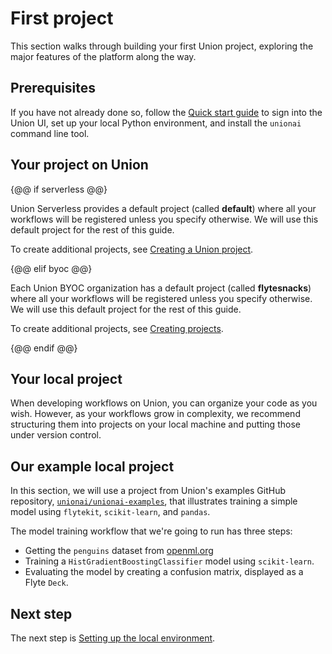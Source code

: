 # First project

This section walks through building your first Union project, exploring the major features of the platform along the way.

## Prerequisites

If you have not already done so, follow the [Quick start guide](../quick-start) to sign into the Union UI,
set up your local Python environment, and install the `unionai` command line tool.

## Your project on Union

{@@ if serverless @@}

Union Serverless provides a default project (called **default**) where all your workflows will be registered unless you specify otherwise. We will use this default project for the rest of this guide.

To create additional projects, see [Creating a Union project](../moving-onward/creating-a-union-project).

{@@ elif byoc @@}

Each Union BYOC organization has a default project (called **flytesnacks**) where all your workflows will be registered unless you specify otherwise. We will use this default project for the rest of this guide.

To create additional projects, see [Creating projects](../moving-onward/creating-a-union-project).

{@@ endif @@}

## Your local project

When developing workflows on Union, you can organize your code as you wish.
However, as your workflows grow in complexity, we recommend structuring them into projects on your local machine
and putting those under version control.

## Our example local project

In this section, we will use a project from Union's examples GitHub repository, [`unionai/unionai-examples`](https://github.com/unionai/unionai-examples), that illustrates training a simple model using `flytekit`, `scikit-learn`, and `pandas`.

The model training workflow that we're going to run has three steps:
- Getting the `penguins` dataset from [openml.org](https://www.openml.org/search?type=data&sort=runs&id=42585&status=active)
- Training a `HistGradientBoostingClassifier` model using `scikit-learn`.
- Evaluating the model by creating a confusion matrix, displayed as a Flyte `Deck`.

## Next step

The next step is [Setting up the local environment](setting-up-the-local-environment).
